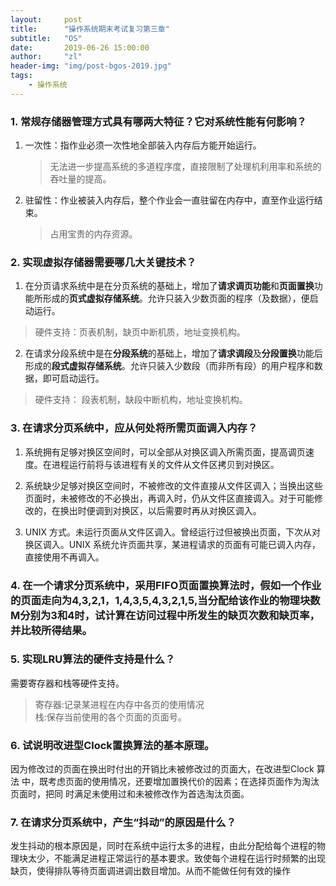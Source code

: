 ```yaml
---
layout:     post
title:      "操作系统期末考试复习第三章"
subtitle:   "OS"
date:       2019-06-26 15:00:00
author:     "zl"
header-img: "img/post-bgos-2019.jpg"
tags:
    - 操作系统
---
```



### 1. 常规存储器管理方式具有哪两大特征？它对系统性能有何影响？
1. 一次性：指作业必须一次性地全部装入内存后方能开始运行。
   > 无法进一步提高系统的多道程序度，直接限制了处理机利用率和系统的吞吐量的提高。
2. 驻留性：作业被装入内存后，整个作业会一直驻留在内存中，直至作业运行结束。
   >占用宝贵的内存资源。
   
### 2. 实现虚拟存储器需要哪几大关键技术？

1. 在分页请求系统中是在分页系统的基础上，增加了**请求调页功能**和**页面置换**功能所形成的**页式虚拟存储系统**。允许只装入少数页面的程序（及数据），便启动运行。   
> 硬件支持：页表机制，缺页中断机质，地址变换机构。  
        
2. 在请求分段系统中是在**分段系统**的基础上，增加了**请求调段**及**分段置换**功能后形成的**段式虚拟存储系统**。允许只装入少数段（而非所有段）的用户程序和数据，即可启动运行。
> 硬件支持： 段表机制，缺段中断机构，地址变换机构。


### 3. 在请求分页系统中，应从何处将所需页面调入内存？

1. 系统拥有足够对换区空间时，可以全部从对换区调入所需页面，提高调页速度。在进程运行前将与该进程有关的文件从文件区拷贝到对换区。

2. 系统缺少足够对换区空间时，不被修改的文件直接从文件区调入；当换出这些页面时，未被修改的不必换出，再调入时，仍从文件区直接调入。对于可能修改的，在换出时便调到对换区，以后需要时再从对换区调入。

3. UNIX 方式。未运行页面从文件区调入。曾经运行过但被换出页面，下次从对换区调入。UNIX 系统允许页面共享，某进程请求的页面有可能已调入内存，直接使用不再调入。

### 4. 在一个请求分页系统中，采用FIFO页面置换算法时，假如一个作业的页面走向为4,3,2,1，1,4,3,5,4,3,2,1,5,当分配给该作业的物理块数M分别为3和4时，试计算在访问过程中所发生的缺页次数和缺页率，并比较所得结果。


### 5. 实现LRU算法的硬件支持是什么？

需要寄存器和栈等硬件支持。  
>寄存器:记录某进程在内存中各页的使用情况    
>栈:保存当前使用的各个页面的页面号。

### 6. 试说明改进型Clock置换算法的基本原理。
因为修改过的页面在换出时付出的开销比未被修改过的页面大，在改进型Clock 算法 中，既考虑页面的使用情况，还要增加置换代价的因素；在选择页面作为淘汰页面时，把同 时满足未使用过和未被修改作为首选淘汰页面。

### 7. 在请求分页系统中，产生“抖动”的原因是什么？
发生抖动的根本原因是，同时在系统中运行太多的进程，由此分配给每个进程的物理块太少，不能满足进程正常运行的基本要求。致使每个进程在运行时频繁的出现缺页，使得排队等待页面调进调出数目增加。从而不能做任何有效的操作